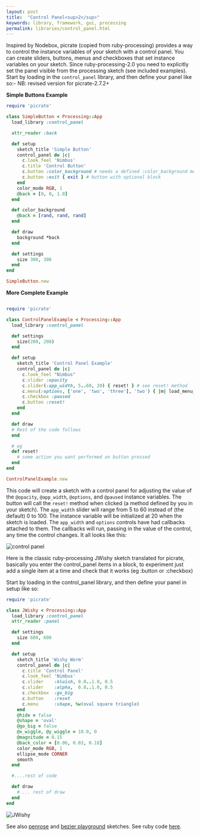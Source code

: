 ```yaml
---
layout: post
title:  "Control Panel<sup>2</sup>"
keywords: library, framework, gui, processing
permalink: libraries/control_panel.html
---
```

Inspired by Nodebox, picrate (copied from ruby-processing) provides a way to control the instance variables of your sketch with a control panel. You can create sliders, buttons, menus and checkboxes that set instance variables on your sketch. Since ruby-processing-2.0 you need to explicitly set the panel visible from the processing sketch (see included examples). Start by loading in the `control_panel` library, and then define your panel like so:-
NB: revised version for picrate-2.7.2+

__Simple Buttons Example__

```ruby
require 'picrate'

class SimpleButton < Processing::App
  load_library :control_panel

  attr_reader :back

  def setup
    sketch_title 'Simple Button'
    control_panel do |c|
      c.look_feel 'Nimbus'
      c.title 'Control Button'
      c.button :color_background # needs a defined :color_background method
      c.button :exit { exit } # button with optional block
    end
    color_mode RGB, 1
    @back = [0, 0, 1.0]
  end

  def color_background
    @back = [rand, rand, rand]
  end

  def draw
    background *back
  end

  def settings
    size 300, 300
  end
end

SimpleButton.new

```
__More Complete Example__

```ruby

require 'picrate'

class ControlPanelExample < Processing::App
  load_library :control_panel

  def settings
    size(200, 200)
  end

  def setup
    sketch_title 'Control Panel Example'
    control_panel do |c|
      c.look_feel "Nimbus"
      c.slider :opacity
      c.slider(:app_width, 5..60, 20) { reset! } # see reset! method
      c.menu(:options, ['one', 'two', 'three'], 'two') { |m| load_menu_item(m) }
      c.checkbox :paused
      c.button :reset!
    end
  end

  def draw
  # Rest of the code follows
  end

  # eg
  def reset!
    # some action you want performed on button pressed
  end
end

ControlPanelExample.new

```

This code will create a sketch with a control panel for adjusting the value of the `@opacity`, `@app_width`, `@options`, and `@paused` instance variables. The button will call the `reset!` method when clicked (a method defined by you in your sketch). The `app_width` slider will range from 5 to 60 instead of (the default) 0 to 100. The instance variable will be initialized at 20 when the sketch is loaded. The `app_width` and `options` controls have had callbacks attached to them. The callbacks will run, passing in the value of the control, any time the control changes. It all looks like this:

![control panel](http://s3.amazonaws.com/jashkenas/images/control_panel.png)

Here is the classic ruby-processing JWishy sketch translated for picrate, basically you enter the control_panel items in a block, to experiment just add a single item at a time and check that it works (eg :button or :checkbox)

Start by loading in the control_panel library, and then define your panel in setup like so:

```ruby
require 'picrate'

class JWishy < Processing::App
  load_library :control_panel
  attr_reader :panel

  def settings
    size 600, 600
  end

  def setup
    sketch_title 'Wishy Worm'
    control_panel do |c|
      c.title 'Control Panel'
      c.look_feel 'Nimbus'
      c.slider    :bluish, 0.0..1.0, 0.5
      c.slider    :alpha,  0.0..1.0, 0.5
      c.checkbox  :go_big
      c.button    :reset
      c.menu      :shape, %w(oval square triangle)
    end
    @hide = false
    @shape = 'oval'
    @go_big = false
    @x_wiggle, @y_wiggle = 10.0, 0
    @magnitude = 8.15
    @back_color = [0.06, 0.03, 0.18]
    color_mode RGB, 1
    ellipse_mode CORNER
    smooth
  end

  #....rest of code

  def draw
    #.... rest of draw
  end
end
```
![JWishy]({{site.github.url}}/assets/jwishy_picrate.png)

See also [penrose](https://github.com/ruby-processing/picrate-examples/blob/master/library/vecmath/vec2d/penrose.rb) and [bezier playground](https://github.com/ruby-processing/picrate-examples/blob/master/contributed/bezier_playground.rb) sketches. See ruby code [here](https://github.com/ruby-processing/picrate/blob/master/library/control_panel/control_panel.rb).
